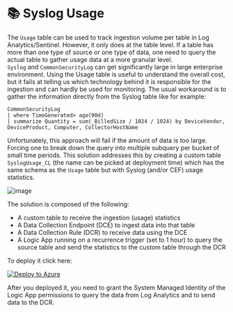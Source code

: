 # 📚 Syslog Usage

The `Usage` table can be used to track ingestion volume per table in Log Analytics/Sentinel. However, it only does at the table level. If a table has more than one type of source or one type of data, one need to query the actual table to gather usage data at a more granular level.    
`Syslog` and `CommonSecurityLog` can get significantly large in large enterprise environment.  Using the Usage table is useful to understand the overall cost, but it fails at telling us which technology behind it is responsible for the ingestion and can hardly be used for monitoring.
The usual workaround is to gather the information directly from the Syslog table like for example:

```kql
CommonSecurityLog
| where TimeGenerated> ago(90d)
| summarize Quantity = sum(_BilledSize / 1024 / 1024) by DeviceVendor, DeviceProduct, Computer, CollectorHostName
```

Unfortunately, this approach will fail if the amount of data is too large. Forcing one to break down the query into multiple subquery per bucket of small time periods. This solution addresses this by creating a custom table `SyslogUsage_CL` (the name can be picked at deployment time) which has the same schema as the `Usage` table but with Syslog (and/or CEF) usage statistics.

![image](https://github.com/user-attachments/assets/8cd194de-ec52-4495-bc00-fb584b99695b)

The solution is composed of the following:
- A custom table to receive the ingestion (usage) statistics
- A Data Collection Endpoint (DCE) to ingest data into that table
- A Data Collection Rule (DCR) to receive data using the DCE
- A Logic App running on a recurrence trigger (set to 1 hour) to query the source table and send the statistics to the custom table through the DCR

To deploy it click here:

[![Deploy to Azure](https://aka.ms/deploytoazurebutton)](/deploy/syslogusage.json)

After you deployed it, you need to grant the System Managed Identity of the Logic App permissions to query the data from Log Analytics and to send data to the DCR.
